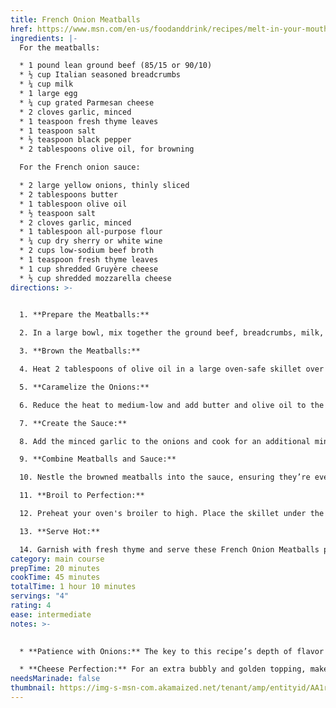 ```yaml
---
title: French Onion Meatballs
href: https://www.msn.com/en-us/foodanddrink/recipes/melt-in-your-mouth-french-onion-meatballs-recipe-the-ultimate-comfort-food-you-didn-t-know-you-needed/ar-AA1r7gGs
ingredients: |-
  For the meatballs:

  * 1 pound lean ground beef (85/15 or 90/10)
  * ½ cup Italian seasoned breadcrumbs
  * ¼ cup milk
  * 1 large egg
  * ¼ cup grated Parmesan cheese
  * 2 cloves garlic, minced
  * 1 teaspoon fresh thyme leaves
  * 1 teaspoon salt
  * ½ teaspoon black pepper
  * 2 tablespoons olive oil, for browning

  For the French onion sauce:

  * 2 large yellow onions, thinly sliced
  * 2 tablespoons butter
  * 1 tablespoon olive oil
  * ½ teaspoon salt
  * 2 cloves garlic, minced
  * 1 tablespoon all-purpose flour
  * ¼ cup dry sherry or white wine
  * 2 cups low-sodium beef broth
  * 1 teaspoon fresh thyme leaves
  * 1 cup shredded Gruyère cheese
  * ½ cup shredded mozzarella cheese
directions: >-
  

  1. **Prepare the Meatballs:**

  2. In a large bowl, mix together the ground beef, breadcrumbs, milk, egg, Parmesan cheese, minced garlic, thyme, salt, and pepper. Once fully combined, shape the mixture into 1 ½-inch meatballs.

  3. **Brown the Meatballs:**

  4. Heat 2 tablespoons of olive oil in a large oven-safe skillet over medium-high heat. Add the meatballs and cook for about 6-8 minutes, turning occasionally to brown them on all sides. Once browned, transfer the meatballs to a plate and set aside.

  5. **Caramelize the Onions:**

  6. Reduce the heat to medium-low and add butter and olive oil to the same skillet. Toss in the sliced onions and salt, stirring frequently. Cook until the onions are soft and caramelized, about 25-30 minutes. This slow-cooking process gives the onions their deep, sweet flavor.

  7. **Create the Sauce:**

  8. Add the minced garlic to the onions and cook for an additional minute. Sprinkle in the flour and stir constantly for about a minute, allowing the raw flour taste to cook out. Pour in the sherry or white wine, simmering until it’s nearly evaporated, about 1 minute. Then, stir in the beef broth and thyme leaves, bringing the sauce to a gentle simmer.

  9. **Combine Meatballs and Sauce:**

  10. Nestle the browned meatballs into the sauce, ensuring they’re evenly distributed. Sprinkle Gruyère and mozzarella cheese generously over the meatballs.

  11. **Broil to Perfection:**

  12. Preheat your oven's broiler to high. Place the skillet under the broiler for 2-3 minutes or until the cheese is melted and bubbly.

  13. **Serve Hot:**

  14. Garnish with fresh thyme and serve these French Onion Meatballs piping hot. Pair with crusty bread to soak up all that delicious sauce, or serve over mashed potatoes for a full meal.
category: main course
prepTime: 20 minutes
cookTime: 45 minutes
totalTime: 1 hour 10 minutes
servings: "4"
rating: 4
ease: intermediate
notes: >-
  

  * **Patience with Onions:** The key to this recipe’s depth of flavor is in the caramelized onions. Don’t rush this step! Give the onions plenty of time to slowly cook and develop their natural sweetness.

  * **Cheese Perfection:** For an extra bubbly and golden topping, make sure your oven is fully preheated before broiling the cheese. Keep an eye on it to avoid burning.
needsMarinade: false
thumbnail: https://img-s-msn-com.akamaized.net/tenant/amp/entityid/AA1r7jfi.img?w=768&h=512&m=6
---
```


